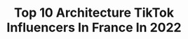 ---
title: Top 10 Architecture TikTok Influencers In France In 2022
description: >-
  Find top architecture TikTok influencers in France in 2022. Most popular hashtags: #pourtoi #architecture #paris #foryou.
platform: TikTok
hits: 15
text_top: Analyze the top-rated TikTok influencers on inBeat.
text_bottom: Our platform holds 15 TikTok influencers like this in France for you to collaborate.
profiles:
  - username: "pierre.brault"
    fullname: >-
      Pierre Brault
    bio: >-
      Artist Designer Color & Sun ART ☀️ DESIGN ☀️ FASHION Paris 🇫🇷@pierre.brault
    location: "France"
    followers: 3274
    engagement: 557
    commentsToLikes: 0.017428
    id: ck87twewj3rsn0j78229sepc3
    verified: false
    hashtags: "#paris, #environment, #architecture, #stayhome"
  - username: "a.seegmuller"
    fullname: >-
      Antoine Seegmuller
    bio: >-
      Je follow les 50 premiers qui commentent leur pseudo cette vidéo ! 👇🏼
    location: "France"
    followers: 110100
    engagement: 1252
    commentsToLikes: 0.049834
    id: ckbwl7j533zrt0j23cqhsn49m
    verified: false
    hashtags: "#pourtoi, #tiktokfrance, #prank, #challenge"
  - username: "laetiboubou34"
    fullname: >-
      Laetitia Tarbouriech
    bio: >-
      T.L@☆Occitanie ☆Camargue 🐴🦩🐃
    location: "France"
    followers: 7760
    engagement: 1272
    commentsToLikes: 0.018438
    id: ckamq1s4bfix50i786t5ir7n4
    verified: false
    hashtags: "#chevalarabe, #presentation, #arabian, #soleil"
  - username: "alextaylors"
    fullname: >-
      🏅 Alex 😎
    bio: >-
      ☀️ French guy living on the Riviera 🏝 📍Travel the world 🌎
    location: "France"
    followers: 27500
    engagement: 748
    commentsToLikes: 0.027509
    id: ckb0uvyk2ka9i0j23xpzh6cuq
    verified: false
    hashtags: "#love, #richcheck, #lifestyle, #luxurylife"
  - username: "julie_golubeva"
    fullname: >-
      Julie Golubeva
    bio: >-
      Paris❤️ Insta: @julie_golubeva
    location: "France"
    followers: 5254
    engagement: 853
    commentsToLikes: 0.027840
    id: ck9fwzsr73wjs0j78qllxg7th
    verified: false
    hashtags: "#lelouvre, #france, #paris, #foryou"
  - username: "apcnt"
    fullname: >-
      Amandine🦋
    bio: >-
      Le diable adore se déguiser en fille sage 😈 Insta: a_pcnt✨
    location: "France"
    followers: 21512
    engagement: 1527
    commentsToLikes: 0.020697
    id: cka0tv8x4rk3v0i78e167hvw2
    verified: false
    hashtags: "#challenge, #foryoupage, #happy, #foryou"
  - username: "parismatch"
    fullname: >-
      Paris Match
    bio: >-
      Premier magazine français d’informations générales
    location: "France"
    followers: 53200
    engagement: 933
    commentsToLikes: 0.035916
    id: ckbqv1ikzfdj40j23vnri9bnl
    verified: true
    hashtags: "#viral, #matchavenir, #parismatch, #politique"
  - username: "foodgasm_paris"
    fullname: >-
      Jess & Milan
    bio: >-
      🤯 UN couple et BEAUCOUP d’adresses
    location: "France"
    followers: 92700
    engagement: 772
    commentsToLikes: 0.016123
    id: ckcozxkeyaoel0j236ecsn4we
    verified: false
    hashtags: "#tiktokfood, #paris, #confinement, #france"
  - username: "annejenniferc"
    fullname: >-
      Anne Jennifer
    bio: >-
      Dadadah (by Anne Jennifer) 🇫🇷 #Travel 🌎 💙 & #Food 🍳💛
    location: "France"
    followers: 3065
    engagement: 553
    commentsToLikes: 0.023306
    id: ck9000sdd9pb20j78mhxa06n6
    verified: false
    hashtags: "#paris, #miam, #food, #vlog"
  - username: "vincent.patrizi"
    fullname: >-
      vincent.patrizi
    bio: >-
      All things curiosity 👀 Barista-to-be ☕️
    location: "France"
    followers: 9593
    engagement: 790
    commentsToLikes: 0.008899
    id: ck9000qh29ou50j78ljon69g7
    verified: false
    hashtags: "#tiktokfrance, #paris, #pourtoi, #foryou"
---